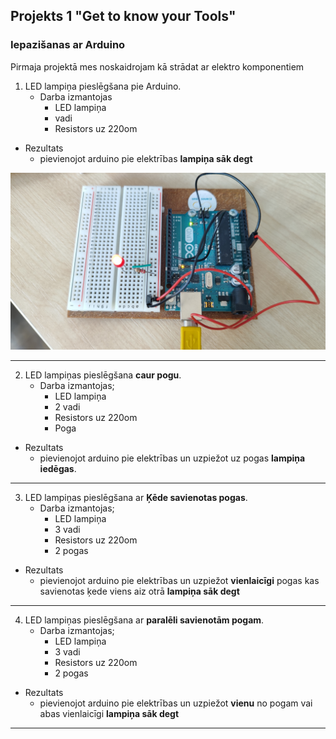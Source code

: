 ## Projekts 1 "Get to know your Tools"

### Iepazišanas ar Arduino

Pirmaja projektā mes noskaidrojam kā strādat ar elektro komponentiem

1. LED lampiņa pieslēgšana pie Arduino.
    - Darba izmantojas
        - LED lampiņa
        - vadi
        - Resistors uz 220om

- Rezultats
    - pievienojot arduino pie elektrības **lampiņa sāk degt**

![1projekta 1daļa](projekts_1_1.jpg)

-------------

2. LED lampiņas pieslēgšana **caur pogu**.
    - Darba izmantojas;
        - LED lampiņa
        - 2 vadi
        - Resistors uz 220om
        - Poga

- Rezultats
    - pievienojot arduino pie elektrības un uzpiežot uz pogas **lampiņa iedēgas**.

-------------

3. LED lampiņas pieslēgšana ar **Ķēde savienotas pogas**.
    - Darba izmantojas;
        - LED lampiņa
        - 3 vadi
        - Resistors uz 220om
        - 2 pogas

- Rezultats
    - pievienojot arduino pie elektrības un uzpiežot **vienlaicīgi** pogas kas savienotas ķede viens aiz otrā **lampiņa sāk degt**

-------------

4. LED lampiņas pieslēgšana ar **paralēli savienotām pogam**.
    - Darba izmantojas;
        - LED lampiņa
        - 3 vadi
        - Resistors uz 220om
        - 2 pogas

- Rezultats
    - pievienojot arduino pie elektrības un uzpiežot **vienu** no pogam vai abas vienlaicīgi **lampiņa sāk degt**

-------------
